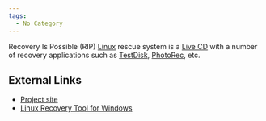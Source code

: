 ```yaml
---
tags:
  - No Category
---
```

Recovery Is Possible (RIP) [Linux](linux.md) rescue system is a
[Live CD](live_cd.md) with a number of recovery applications
such as [TestDisk](testdisk.md),
[PhotoRec](photorec.md), etc.

## External Links

- [Project
  site](http://www.tux.org/pub/people/kent-robotti/looplinux/rip/)
- [Linux Recovery Tool for
  Windows](http://www.stellarinfo.com/linux-data-recovery.htm)
